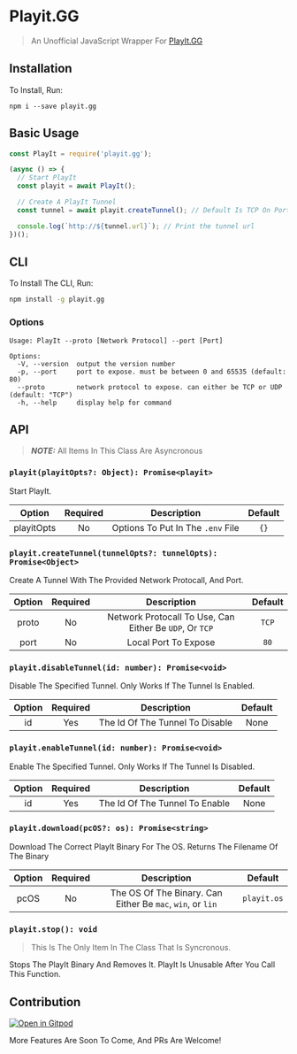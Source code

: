 # Playit.GG

> An Unofficial JavaScript Wrapper For [PlayIt.GG](https://playit.gg/)

## Installation

To Install, Run:

```
npm i --save playit.gg
```

## Basic Usage

```js
const PlayIt = require('playit.gg');

(async () => {
  // Start PlayIt
  const playit = await PlayIt();

  // Create A PlayIt Tunnel
  const tunnel = await playit.createTunnel(); // Default Is TCP On Port 80

  console.log(`http://${tunnel.url}`); // Print the tunnel url
})();
```

## CLI

To Install The CLI, Run:

```bash
npm install -g playit.gg
```

### Options

```
Usage: PlayIt --proto [Network Protocol] --port [Port]

Options:
  -V, --version  output the version number
  -p, --port     port to expose. must be between 0 and 65535 (default: 80)
  --proto        network protocol to expose. can either be TCP or UDP (default: "TCP")
  -h, --help     display help for command
```

## API

> **_NOTE:_** All Items In This Class Are Asyncronous

### `playit(playitOpts?: Object): Promise<playit>`

Start PlayIt.

|   Option   | Required |            Description            | Default |
| :--------: | :------: | :-------------------------------: | :-----: |
| playitOpts |    No    | Options To Put In The `.env` File |  `{}`   |

### `playit.createTunnel(tunnelOpts?: tunnelOpts): Promise<Object>`

Create A Tunnel With The Provided Network Protocall, And Port.

| Option | Required |                       Description                       | Default |
| :----: | :------: | :-----------------------------------------------------: | :-----: |
| proto  |    No    | Network Protocall To Use, Can Either Be `UDP`, Or `TCP` |  `TCP`  |
|  port  |    No    |                  Local Port To Expose                   |  `80`   |

### `playit.disableTunnel(id: number): Promise<void>`

Disable The Specified Tunnel. Only Works If The Tunnel Is Enabled.

| Option | Required |           Description           | Default |
| :----: | :------: | :-----------------------------: | :-----: |
|   id   |   Yes    | The Id Of The Tunnel To Disable |  None   |

### `playit.enableTunnel(id: number): Promise<void>`

Enable The Specified Tunnel. Only Works If The Tunnel Is Disabled.

| Option | Required |          Description           | Default |
| :----: | :------: | :----------------------------: | :-----: |
|   id   |   Yes    | The Id Of The Tunnel To Enable |  None   |

### `playit.download(pcOS?: os): Promise<string>`

Download The Correct PlayIt Binary For The OS. Returns The Filename Of The Binary

| Option | Required |                        Description                         |   Default   |
| :----: | :------: | :--------------------------------------------------------: | :---------: |
|  pcOS  |    No    | The OS Of The Binary. Can Either Be `mac`, `win`, or `lin` | `playit.os` |

### `playit.stop(): void`

> This Is The Only Item In The Class That Is Syncronous.

Stops The PlayIt Binary And Removes It. PlayIt Is Unusable After You Call This Function.

## Contribution

[![Open in Gitpod](https://gitpod.io/button/open-in-gitpod.svg)](https://gitpod.io/#https://github.com/TheBotlyNoob/playit.gg)

More Features Are Soon To Come, And PRs Are Welcome!

